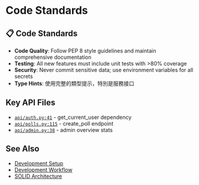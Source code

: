 # Code Standards

## 📋 Code Standards

- **Code Quality**: Follow PEP 8 style guidelines and maintain comprehensive documentation
- **Testing**: All new features must include unit tests with >80% coverage
- **Security**: Never commit sensitive data; use environment variables for all secrets
- **Type Hints**: 使用完整的類型提示，特別是服務接口

## Key API Files

- [`api/auth.py:41`](../../api/auth.py) - get_current_user dependency
- [`api/polls.py:115`](../../api/polls.py) - create_poll endpoint
- [`api/admin.py:38`](../../api/admin.py) - admin overview stats

## See Also

- [Development Setup](setup.md)
- [Development Workflow](workflow.md)
- [SOLID Architecture](../architecture/solid-principles.md)